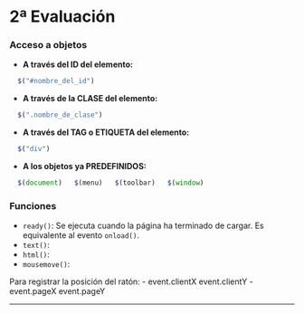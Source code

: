 # 2ª Evaluación

### Acceso a objetos

- **A través del ID del elemento:**  
```javascript
  $("#nombre_del_id")
 ```

 - **A través de la CLASE del elemento:**  
```javascript
  $(".nombre_de_clase")
 ```

- **A través del TAG o ETIQUETA del elemento:**  
```javascript
  $("div")
 ```

- **A los objetos ya PREDEFINIDOS:**  
```javascript
  $(document)   $(menu)   $(toolbar)   $(window)
 ```

### Funciones

- `ready()`: Se ejecuta cuando la página ha terminado de cargar. Es equivalente al evento `onload()`.
- `text()`:
- `html()`:
- `mousemove()`:

Para registrar la posición del ratón:
    - event.clientX     event.clientY
    - event.pageX       event.pageY

---
